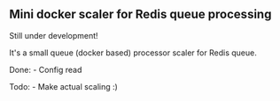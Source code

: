 Mini docker scaler for Redis queue processing
---------------------------------------------

Still under development!

It's a small queue (docker based) processor scaler for Redis queue.

Done:
	- Config read

Todo:
	- Make actual scaling :)
